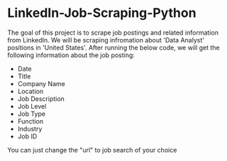 # LinkedIn-Job-Scraping-Python
The goal of this project is to scrape job postings and related information from LinkedIn. We will be scraping infromation about 'Data Analyst' positions in 'United States'. After running the below code, we will get the following information about the job posting:

- Date
- Title
- Company Name
- Location
- Job Description
- Job Level
- Job Type
- Function
- Industry
- Job ID

You can just change the "url" to job search of your choice
